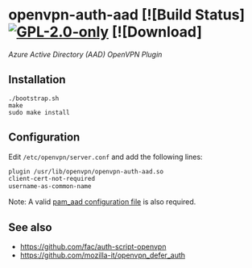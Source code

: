 # openvpn-auth-aad [![Build Status][![GPL-2.0-only][gpl-badge]][gpl-license] [![Download]

_Azure Active Directory (AAD) OpenVPN Plugin_

## Installation

```terminal
./bootstrap.sh
make
sudo make install
```

## Configuration

Edit `/etc/openvpn/server.conf` and add the following lines:

```txt
plugin /usr/lib/openvpn/openvpn-auth-aad.so
client-cert-not-required
username-as-common-name
```

Note: A valid [pam_aad configuration file](https://github.com/CyberNinjas/pam_aad#configuration-file) is also required.

## See also

- https://github.com/fac/auth-script-openvpn
- https://github.com/mozilla-it/openvpn_defer_auth

[gpl-badge]: https://img.shields.io/badge/license-GPL-green.svg
[gpl-license]: COPYING
[travis-badge]: https://travis-ci.org/CyberNinjas/openvpn-auth-aad.svg?branch=master
[travis-url]: https://travis-ci.org/CyberNinjas/openvpn-auth-aad
